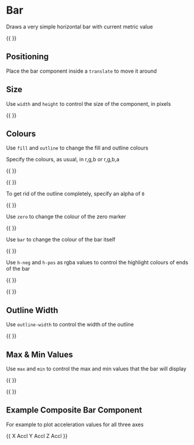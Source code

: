 
# Bar

Draws a very simple horizontal bar with current metric value

{{ <component type="bar" metric="accl.x" units="m/s^2" /> }}


## Positioning

Place the bar component inside a `translate` to move it around

## Size

Use `width` and `height` to control the size of the component, in pixels

{{ <component type="bar" width="100" height="100" metric="speed" units="kph" /> }}

## Colours

Use `fill` and `outline` to change the fill and outline colours

Specify the colours, as usual, in r,g,b or r,g,b,a

{{ <component type="bar" metric="accl.y" units="m/s^2" fill="255,255,255,128" /> }}

{{ <component type="bar" metric="accl.y" units="m/s^2" outline="255,0,255" /> }}

To get rid of the outline completely, specify an alpha of `0`

{{ <component type="bar" metric="accl.y" units="m/s^2" outline="255,0,255,0" /> }}

Use `zero` to change the colour of the zero marker

{{ <component type="bar" metric="accl.y" units="m/s^2" zero="255,0,255" /> }}

Use `bar` to change the colour of the bar itself

{{ <component type="bar" metric="accl.y" units="m/s^2" bar="255,0,255" /> }}

Use `h-neg` and `h-pos` as rgba values to control the highlight colours of ends of the bar

{{ <component type="bar" metric="accl.y" units="m/s^2" h-neg="255,0,255" /> }}

{{ <component type="bar" metric="accl.y" units="m/s^2" h-pos="255,0,255" /> }}

## Outline Width

Use `outline-width` to control the width of the outline

{{ <component type="bar" metric="accl.y" units="m/s^2" outline-width="3" /> }}


## Max & Min Values

Use `max` and `min` to control the max and min values that the bar will display

{{ <component type="bar" metric="accl.y" units="m/s^2" max="5" min="-1" /> }}

{{ <component type="bar" metric="accl.y" units="m/s^2" max="10" min="0" /> }}


## Example Composite Bar Component

For example to plot acceleration values for all three axes

{{
    <composite>
        <translate y="0">
          <component type="bar" width="400" height="50" metric="accl.x"/>
          <component type="text" x="10" y="10" size="24" rgb="255,255,255">X Accl</component>
          <component type="metric" x="200" y="15" metric="accl.x" size="24" rgb="255,255,255" dp="2" align="centre" />
        </translate>
        <translate y="50">
            <component type="bar" width="400" height="50" metric="accl.y" />
            <component type="text" x="10" y="10" size="24" rgb="255,255,255">Y Accl</component>
            <component type="metric" x="200" y="15" metric="accl.y" size="24" rgb="255,255,255" dp="2"  align="centre"/>
        </translate>
        <translate y="100">
            <component type="bar" width="400" height="50" metric="accl.z" />
            <component type="text" x="10" y="10" size="24" rgb="255,255,255">Z Accl</component>
            <component type="metric" x="200" y="15" metric="accl.z" size="24" rgb="255,255,255" dp="2" align="centre"/>
        </translate>
    </composite>
}}
